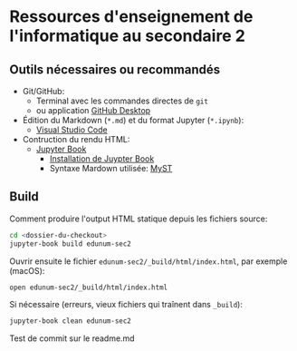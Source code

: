 # Ressources d'enseignement de l'informatique au secondaire 2

## Outils nécessaires ou recommandés

 * Git/GitHub:
   * Terminal avec les commandes directes de `git`
   * ou application [GitHub Desktop](https://desktop.github.com)
 * Édition du Markdown (`*.md`) et du format Jupyter (`*.ipynb`):
   * [Visual Studio Code](https://code.visualstudio.com)
 * Contruction du rendu HTML:
   * [Jupyter Book](https://jupyterbook.org)
     * [Installation de Juypter Book](https://jupyterbook.org/intro.html#install-jupyter-book)
     * Syntaxe Mardown utilisée: [MyST](https://jupyterbook.org/reference/glossary.html#term-MyST)


## Build

Comment produire l'output HTML statique depuis les fichiers source:

```bash
cd <dossier-du-checkout>
jupyter-book build edunum-sec2
```

Ouvrir ensuite le fichier `edunum-sec2/_build/html/index.html`, par exemple (macOS):

```bash
open edunum-sec2/_build/html/index.html
```

Si nécessaire (erreurs, vieux fichiers qui traînent dans `_build`):

```bash
jupyter-book clean edunum-sec2
```

Test de commit sur le readme.md
